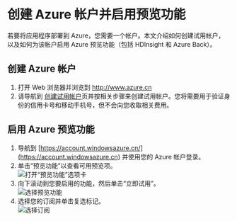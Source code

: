 # 创建 Azure 帐户并启用预览功能

若要将应用程序部署到 Azure，您需要一个帐户。本文介绍如何创建试用帐户，以及如何为该帐户启用 Azure 预览功能（包括 HDInsight 和 Azure Back）。

## 创建 Azure 帐户

1. 打开 Web 浏览器并浏览到 <a href="http://www.azure.cn">http://www.azure.cn</a>
2. 请导航到 <a href="/pricing/1rmb-trial/" target="_blank">创建试用帐户</a>页并按相关步骤来创建试用帐户。您将需要用于验证身份的信用卡号和移动手机号，但不会向您收取相关费用。



<h2><a id="enable"></a>启用 Azure 预览功能</h2>

1. 导航到 [https://account.windowsazure.cn/](https://account.windowsazure.cn) 并使用您的 Azure 帐户登录。
2. 单击“预览功能”以查看可用预览项。<br />
    ![打开“预览功能”选项卡][1]
3. 向下滚动到您要启用的功能，然后单击“立即试用”。<br />
    ![选择预览功能][2]
4. 选择您的订阅并单击复选标记。<br />
    ![选择订阅][3]



[1]: ./media/create-a-windows-azure-account/antares-iaas-preview-01.png
[2]: ./media/create-a-windows-azure-account/antares-iaas-preview-05.png
[3]: ./media/create-a-windows-azure-account/antares-iaas-preview-06.png


